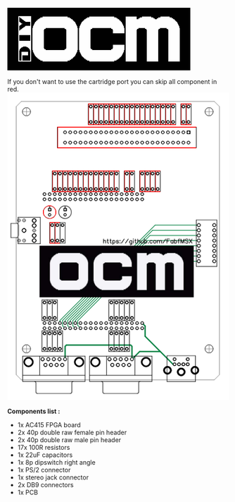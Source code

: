 ![1](https://github.com/FabfMSX/DIY-OCM/blob/main/Images/logo.png?raw=true)

If you don't want to use the cartridge port you can skip all component in red.
![1](https://github.com/FabfMSX/DIY-OCM/blob/main/Build/Minimal/minimal.png?raw=true)

**Components list :** 
- 1x AC415 FPGA board
- 2x 40p double raw female pin header
- 2x 40p double raw male pin header
- 17x 100R resistors
- 1x 22uF capacitors
- 1x 8p dipswitch right angle
- 1x PS/2 connector
- 1x stereo jack connector
- 2x DB9 connectors
- 1x PCB
